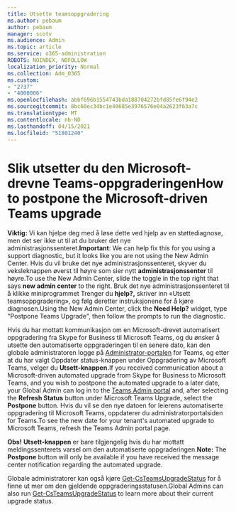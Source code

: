 ```yaml
---
title: Utsette teamsoppgradering
ms.author: pebaum
author: pebaum
manager: scotv
ms.audience: Admin
ms.topic: article
ms.service: o365-administration
ROBOTS: NOINDEX, NOFOLLOW
localization_priority: Normal
ms.collection: Adm_O365
ms.custom:
- "2737"
- "4000006"
ms.openlocfilehash: abbf696b1554743bda188704272bfd85fe6f94e2
ms.sourcegitcommit: 8bc60ec34bc1e40685e3976576e04a2623f63a7c
ms.translationtype: MT
ms.contentlocale: nb-NO
ms.lasthandoff: 04/15/2021
ms.locfileid: "51801240"
---
```

# <a name="how-to-postpone-the-microsoft-driven-teams-upgrade"></a><span data-ttu-id="47701-102">Slik utsetter du den Microsoft-drevne Teams-oppgraderingen</span><span class="sxs-lookup"><span data-stu-id="47701-102">How to postpone the Microsoft-driven Teams upgrade</span></span>

<span data-ttu-id="47701-103">**Viktig:** Vi kan hjelpe deg med å løse dette ved hjelp av en støttediagnose, men det ser ikke ut til at du bruker det nye administrasjonssenteret.</span><span class="sxs-lookup"><span data-stu-id="47701-103">**Important**: We can help fix this for you using a support diagnostic, but it looks like you are not using the New Admin Center.</span></span> <span data-ttu-id="47701-104">Hvis du vil bruke det nye administrasjonssenteret, skyver du veksleknappen øverst til høyre som sier nytt **administrasjonssenter** til høyre.</span><span class="sxs-lookup"><span data-stu-id="47701-104">To use the New Admin Center, slide the toggle in the top right that says **new admin center** to the right.</span></span> <span data-ttu-id="47701-105">Bruk det nye administrasjonssenteret til å klikke miniprogrammet Trenger du **hjelp?,** skriver inn «Utsett teamsoppgradering», og følg deretter instruksjonene for å kjøre diagnosen.</span><span class="sxs-lookup"><span data-stu-id="47701-105">Using the New Admin Center, click the **Need Help?** widget, type "Postpone Teams Upgrade", then follow the prompts to run the diagnostic.</span></span>

<span data-ttu-id="47701-106">Hvis du har mottatt kommunikasjon om en Microsoft-drevet automatisert oppgradering fra Skype for Business til Microsoft Teams, og du ønsker å utsette den automatiserte oppgraderingen til en senere dato, kan den globale administratoren logge på [Administrator-portalen](https://admin.teams.microsoft.com/dashboard) for Teams, og etter at du har valgt Oppdater status-knappen under Oppgradering av Microsoft Teams, velger du  **Utsett-knappen.**</span><span class="sxs-lookup"><span data-stu-id="47701-106">If you received communication about a Microsoft-driven automated upgrade from Skype for Business to Microsoft Teams, and you wish to postpone the automated upgrade to a later date, your Global Admin can log in to the [Teams Admin portal](https://admin.teams.microsoft.com/dashboard) and, after selecting the **Refresh Status** button under Microsoft Teams Upgrade, select the **Postpone** button.</span></span> <span data-ttu-id="47701-107">Hvis du vil se den nye datoen for leierens automatiserte oppgradering til Microsoft Teams, oppdaterer du administratorportalsiden for Teams.</span><span class="sxs-lookup"><span data-stu-id="47701-107">To see the new date for your tenant's automated upgrade to Microsoft Teams, refresh the Teams Admin portal page.</span></span>

<span data-ttu-id="47701-108">**Obs!** **Utsett-knappen** er bare tilgjengelig hvis du har mottatt meldingssenterets varsel om den automatiserte oppgraderingen.</span><span class="sxs-lookup"><span data-stu-id="47701-108">**Note:** The **Postpone** button will only be available if you have received the message center notification regarding the automated upgrade.</span></span> 

<span data-ttu-id="47701-109">Globale administratorer kan også kjøre [Get-CsTeamsUpgradeStatus](https://docs.microsoft.com/powershell/module/skype/get-csteamsupgradestatus?view=skype-ps) for å finne ut mer om den gjeldende oppgraderingsstatusen.</span><span class="sxs-lookup"><span data-stu-id="47701-109">Global Admins can also run [Get-CsTeamsUpgradeStatus](https://docs.microsoft.com/powershell/module/skype/get-csteamsupgradestatus?view=skype-ps) to learn more about their current upgrade status.</span></span>
